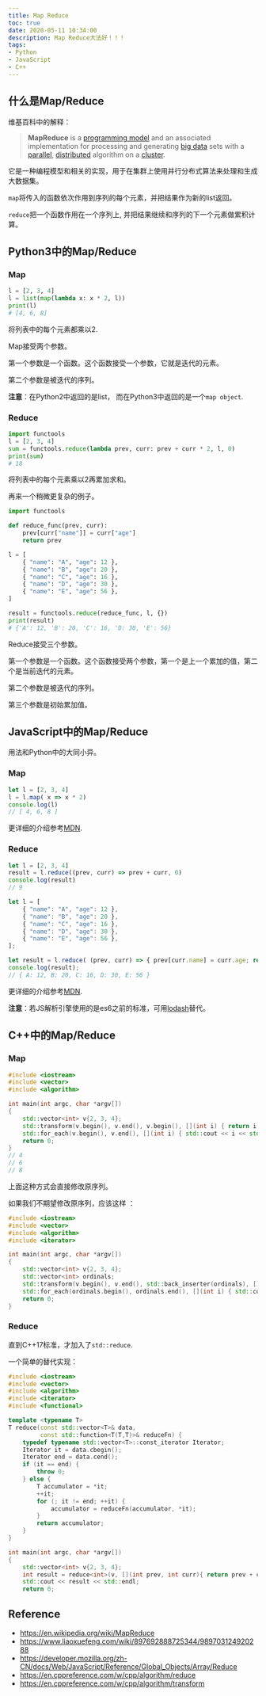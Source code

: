 ```yaml
---
title: Map Reduce
toc: true
date: 2020-05-11 10:34:00
description: Map Reduce大法好！！！
tags:
- Python
- JavaScript
- C++
---
```


## 什么是Map/Reduce

维基百科中的解释：

> **MapReduce** is a [programming model](https://en.wikipedia.org/wiki/Programming_model) and an associated implementation for processing and generating [big data](https://en.wikipedia.org/wiki/Big_data) sets with a [parallel](https://en.wikipedia.org/wiki/Parallel_computing), [distributed](https://en.wikipedia.org/wiki/Distributed_computing) algorithm on a [cluster](https://en.wikipedia.org/wiki/Cluster_(computing)).

它是一种编程模型和相关的实现，用于在集群上使用并行分布式算法来处理和生成大数据集。

`map`将传入的函数依次作用到序列的每个元素，并把结果作为新的list返回。

`reduce`把一个函数作用在一个序列上, 并把结果继续和序列的下一个元素做累积计算。

## Python3中的Map/Reduce

### Map

```python
l = [2, 3, 4]
l = list(map(lambda x: x * 2, l))
print(l)
# [4, 6, 8]
```

将列表中的每个元素都乘以2. 

Map接受两个参数。

第一个参数是一个函数。这个函数接受一个参数，它就是迭代的元素。

第二个参数是被迭代的序列。

**注意**：在Python2中返回的是list， 而在Python3中返回的是一个`map object`.

### Reduce

```python
import functools
l = [2, 3, 4]
sum = functools.reduce(lambda prev, curr: prev + curr * 2, l, 0)
print(sum)
# 18
```

将列表中的每个元素乘以2再累加求和。

再来一个稍微更复杂的例子。

```python
import functools

def reduce_func(prev, curr):
    prev[curr["name"]] = curr["age"]
    return prev

l = [
    { "name": "A", "age": 12 },
    { "name": "B", "age": 20 },
    { "name": "C", "age": 16 },
    { "name": "D", "age": 30 },
    { "name": "E", "age": 56 },
]

result = functools.reduce(reduce_func, l, {})
print(result)
# {'A': 12, 'B': 20, 'C': 16, 'D: 30, 'E': 56}
```

Reduce接受三个参数。

第一个参数是一个函数。这个函数接受两个参数，第一个是上一个累加的值，第二个是当前迭代的元素。

第二个参数是被迭代的序列。

第三个参数是初始累加值。

## JavaScript中的Map/Reduce

用法和Python中的大同小异。

### Map

```js
let l = [2, 3, 4]
l = l.map( x => x * 2)
console.log(l)
// [ 4, 6, 8 ]
```

更详细的介绍参考[MDN](https://developer.mozilla.org/zh-CN/docs/Web/JavaScript/Reference/Global_Objects/Array/map).

### Reduce

```js
let l = [2, 3, 4]
result = l.reduce((prev, curr) => prev + curr, 0)
console.log(result)
// 9
```

```js
let l = [
    { "name": "A", "age": 12 },
    { "name": "B", "age": 20 },
    { "name": "C", "age": 16 },
    { "name": "D", "age": 30 },
    { "name": "E", "age": 56 },
];

let result = l.reduce( (prev, curr) => { prev[curr.name] = curr.age; return prev;}, {} );
console.log(result); 
// { A: 12, B: 20, C: 16, D: 30, E: 56 }
```

更详细的介绍参考[MDN](https://developer.mozilla.org/zh-CN/docs/Web/JavaScript/Reference/Global_Objects/Array/Reduce).

**注意**：若JS解析引擎使用的是es6之前的标准，可用[lodash](https://lodash.com/)替代。

## C++中的Map/Reduce

### Map

```c++
#include <iostream>
#include <vector>
#include <algorithm>

int main(int argc, char *argv[])
{
    std::vector<int> v{2, 3, 4};
    std::transform(v.begin(), v.end(), v.begin(), [](int i) { return i * 2; });
    std::for_each(v.begin(), v.end(), [](int i) { std::cout << i << std::endl; });
    return 0;
}
// 4
// 6
// 8
```

上面这种方式会直接修改原序列。

如果我们不期望修改原序列，应该这样 ：

```c++
#include <iostream>
#include <vector>
#include <algorithm>
#include <iterator>

int main(int argc, char *argv[])
{
    std::vector<int> v{2, 3, 4};
    std::vector<int> ordinals;
    std::transform(v.begin(), v.end(), std::back_inserter(ordinals), [](int i) { return i * 2; });
    std::for_each(ordinals.begin(), ordinals.end(), [](int i) { std::cout << i << std::endl; });
    return 0;
}
```

### Reduce

直到C++17标准，才加入了`std::reduce`.

一个简单的替代实现：

```c++
#include <iostream>
#include <vector>
#include <algorithm>
#include <iterator>
#include <functional>

template <typename T>
T reduce(const std::vector<T>& data,
         const std::function<T(T,T)>& reduceFn) {
    typedef typename std::vector<T>::const_iterator Iterator;
    Iterator it = data.cbegin();
    Iterator end = data.cend();
    if (it == end) {
        throw 0;
    } else {
        T accumulator = *it;
        ++it;
        for (; it != end; ++it) {
            accumulator = reduceFn(accumulator, *it);
        }
        return accumulator;
    }
}

int main(int argc, char *argv[])
{
    std::vector<int> v{2, 3, 4};
    int result = reduce<int>(v, [](int prev, int curr){ return prev + curr; });
    std::cout << result << std::endl;
    return 0;
```

## Reference

- https://en.wikipedia.org/wiki/MapReduce
- https://www.liaoxuefeng.com/wiki/897692888725344/989703124920288
- https://developer.mozilla.org/zh-CN/docs/Web/JavaScript/Reference/Global_Objects/Array/Reduce
- https://en.cppreference.com/w/cpp/algorithm/reduce
- https://en.cppreference.com/w/cpp/algorithm/transform